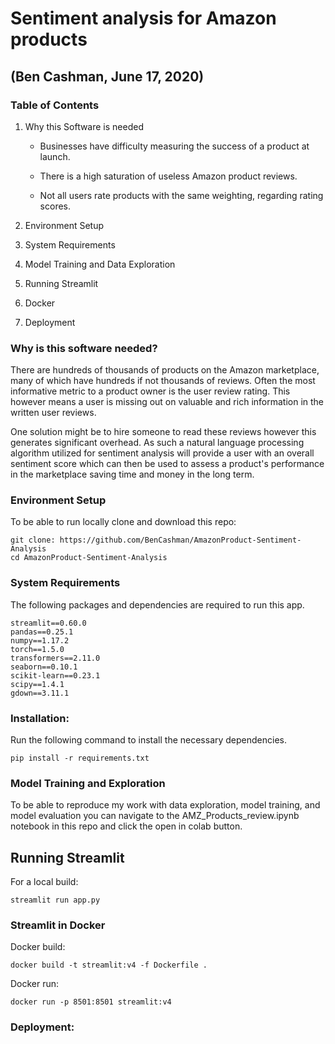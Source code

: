 # Sentiment analysis for Amazon products
## (Ben Cashman, June 17, 2020)
### Table of Contents
1. Why this Software is needed

   * Businesses have difficulty measuring the success of a product at          launch.

   * There is a high saturation of useless Amazon product reviews.

   * Not all users rate products with the same weighting, regarding rating scores.  
2. Environment Setup
3. System Requirements
4. Model Training and Data Exploration
5. Running Streamlit
6. Docker
7. Deployment

### Why is this software needed?
There are hundreds of thousands of products on the Amazon marketplace,  many of which have hundreds if not thousands of reviews. Often the most informative metric to a product owner is the user review rating. This however means a user is missing out on valuable and rich information in the written user reviews.

One solution might be to hire someone to read these reviews however this generates significant overhead. As such a natural language processing algorithm utilized for sentiment analysis will provide a user with an overall sentiment score which can then be used to assess a product's performance in the marketplace saving time and money in the long term.  
### Environment Setup
To be able to run locally clone and download this repo:
```
git clone: https://github.com/BenCashman/AmazonProduct-Sentiment-Analysis
cd AmazonProduct-Sentiment-Analysis
```
### System Requirements

The following packages and dependencies are required to run this app.

```
streamlit==0.60.0
pandas==0.25.1
numpy==1.17.2
torch==1.5.0
transformers==2.11.0
seaborn==0.10.1
scikit-learn==0.23.1  
scipy==1.4.1
gdown==3.11.1
```

### Installation:
Run the following command to install the necessary dependencies.

`pip install -r requirements.txt`
### Model Training and Exploration
To be able to reproduce my work with data exploration, model training, and model evaluation you can navigate to the AMZ_Products_review.ipynb notebook in this repo and click the open in colab button.
## Running Streamlit
For a local build:

`streamlit run app.py`

### Streamlit in Docker
Docker build:

`docker build -t streamlit:v4 -f Dockerfile .`

Docker run:

`docker run -p 8501:8501 streamlit:v4`
### Deployment:
